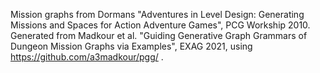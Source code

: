 Mission graphs from Dormans "Adventures in Level Design: Generating Missions and Spaces for Action Adventure Games", PCG Workship 2010.
Generated from Madkour et al. "Guiding Generative Graph Grammars of Dungeon Mission Graphs via Examples", EXAG 2021, using https://github.com/a3madkour/pgg/ .
